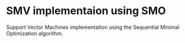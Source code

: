 # SMV implementaion using SMO

Support Vector Machines implementation using the Sequential Minimal Optimization algorithm.
